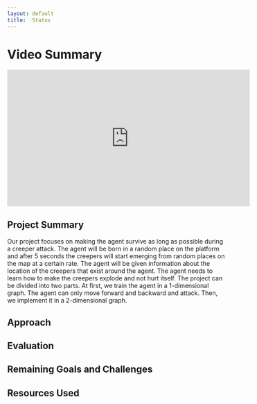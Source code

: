 ```yaml
---
layout: default
title:  Status
---
```

# Video Summary

<iframe width="560" height="315" src="https://www.youtube.com/watch?feature=youtu.be&v=uHg_NpBoVXQ&app=desktop" frameborder="0" allowfullscreen></iframe>

## Project Summary

Our project focuses on making the agent survive as long as possible during a creeper attack. The agent will be born in a random place on the platform and after 5 seconds the creepers will start emerging from random places on the map at a certain rate. The agent will be given information about the location of the creepers that exist around the agent. The agent needs to learn how to make the creepers explode and not hurt itself. The project can be divided into two parts. At first, we train the agent in a 1-dimensional graph. The agent can only move forward and backward and attack. Then, we implement it in a 2-dimensional graph.

## Approach


	
## Evaluation



## Remaining Goals and Challenges



## Resources Used
